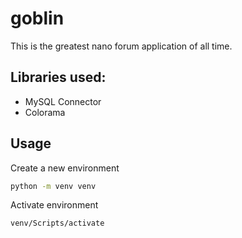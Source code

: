# goblin

This is the greatest nano forum application of all time. 

## Libraries used:
- MySQL Connector
- Colorama

## Usage

Create a new environment
```bash
python -m venv venv
```

Activate environment
```bash
venv/Scripts/activate
```